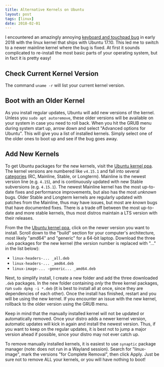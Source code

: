 ```yaml
---
title: Alternative Kernels on Ubuntu
layout: post
tags: [linux]
date: 2018-02-01
---
```


I encountered an amazingly annoying [keyboard and touchpad bug](https://askubuntu.com/questions/995819/touchpad-gestures-and-holding-keys-does-not-work) in early 2018 with the linux kernel that ships with Ubuntu 17.10. 
This led me to switch to a newer mainline kernel where the bug is fixed.
At first it sounds complicated to re-install the most basic parts of your operating system, but in fact it is pretty easy! 

## Check Current Kernel Version

The command `uname -r` will list your current kernel version.

## Boot with an Older Kernel

As you install regular updates, Ubuntu will add new versions of the kernel.
Unless you `sudo apt autoremove`, these older versions will be available on your system in case you need to roll back.
When you hit the GRUB menu during system start up, arrow down and select "Advanced options for Ubuntu".
This will give you a list of installed kernels. 
Simply select one of the older ones to boot up and see if the bug goes away.

## Add New Kernels

To get Ubuntu packages for the new kernels, visit the [Ubuntu kernel ppa](http://kernel.ubuntu.com/~kernel-ppa/mainline/?C=M;O=D).
The kernel versions are numbered like `v4.15.1` and fall into several [categories](https://www.kernel.org/category/releases.html) (RC, Mainline, Stable, or Longterm).
Mainline is the newest version line (e.g. `4.15`), and is continuously updated with new Stable subversions (e.g. `4.15.1`).
The newest Mainline kernel has the most up-to-date fixes and performance improvements, but also has the most *unknown* bugs. 
Older Stable and Longterm kernels are regularly updated with patches from the Mainline, thus may have issues, but most are *known* bugs that have documented fixes.
There is a trade off between the most up-to-date and more stable kernels, thus most distros maintain a LTS version with their releases.

From the the [Ubuntu kernel ppa](http://kernel.ubuntu.com/~kernel-ppa/mainline/?C=M;O=D), click on the newer version you want to install.
Scroll down to the "build" section for your computer's architecture, most likely "amd64" and "generic" for a 64-bit laptop.
Download the three `.deb` packages for the new kernel (the version number is replaced with "..." in the list below):
- `linux-headers-... _all.deb`
- `linux-headers-... _amd64.deb`
- `linux-image-... -generic... _amd64.deb`

Next, to simplify install, I create a new folder and add the three downloaded `.deb` packages.
In the new folder containing *only* the three kernel packages, run `sudo dpkg -i *.deb` (it is best to install all at once, since they are dependencies of each other).
Once the install has finished, restart and you will be using the new kernel. 
If you encounter an issue with the new kernel, rollback to the older version using the GRUB menu. 

Keep in mind that the manually installed kernel will not be updated or automatically removed. 
Once your distro adds a newer kernel version, automatic updates will kick in again and install the newest version. 
Thus, if you want to keep on the regular updates, it is best not to jump a major version ahead if possible, since your distro may not ever catch up.

To remove manually installed kernels, it is easiest to use `synaptic` package manager (note: does not run in a Wayland session).
Search for "linux-image", mark the versions "for Complete Removal", then click Apply. 
Just be sure not to remove ALL your kernels, or you will have nothing to boot!
